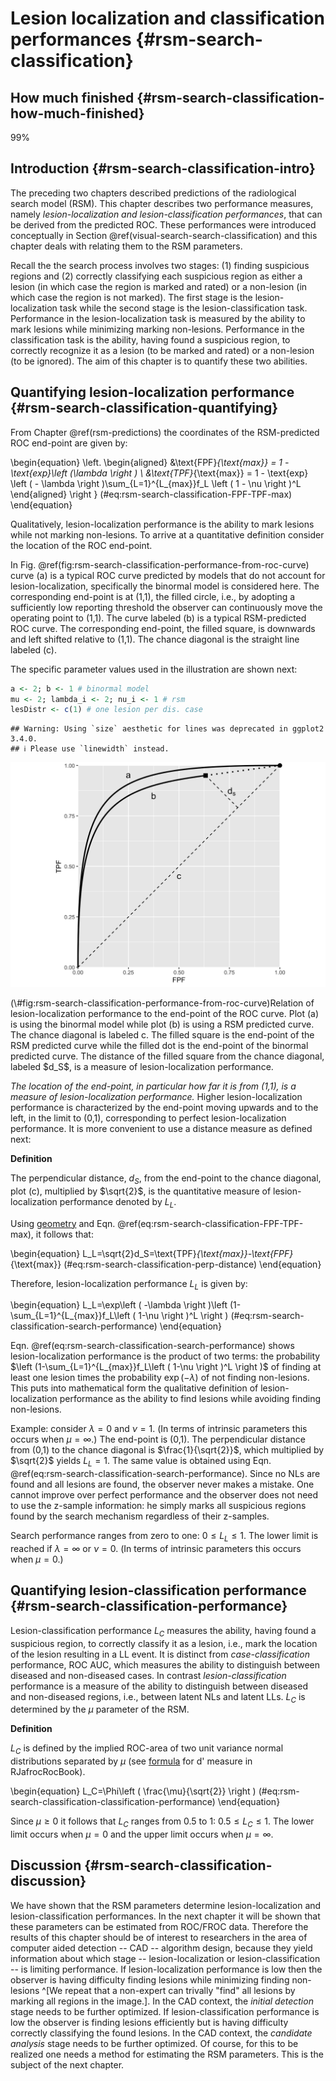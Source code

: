 # Lesion localization and classification performances {#rsm-search-classification}






## How much finished {#rsm-search-classification-how-much-finished}

99%



## Introduction {#rsm-search-classification-intro}

The preceding two chapters described predictions of the radiological search model (RSM). This chapter describes two performance measures, namely *lesion-localization and lesion-classification performances*, that can be derived from the predicted ROC. These performances were introduced conceptually in Section \@ref(visual-search-search-classification) and this chapter deals with relating them to the RSM parameters.

Recall the the search process involves two stages: (1) finding suspicious regions and (2) correctly classifying each suspicious region as either a lesion (in which case the region is marked and rated) or a non-lesion (in which case the region is not marked). The first stage is the lesion-localization task while the second stage is the lesion-classification task. Performance in the lesion-localization task is measured by the ability to mark lesions while minimizing marking non-lesions. Performance in the classification task is the ability, having found a suspicious region, to correctly recognize it as a lesion (to be marked and rated) or a non-lesion (to be ignored). The aim of this chapter is to quantify these two abilities. 



## Quantifying lesion-localization performance {#rsm-search-classification-quantifying}

From Chapter \@ref(rsm-predictions) the coordinates of the RSM-predicted ROC end-point are given by:

\begin{equation}
\left. 
\begin{aligned}
&\text{FPF}_{\text{max}} = 1 - \text{exp}\left (\lambda \right ) \\
&\text{TPF}_{\text{max}} = 1 - \text{exp} \left ( - \lambda \right )\sum_{L=1}^{L_{max}}f_L \left ( 1 - \nu \right )^L
\end{aligned}
\right \}
(\#eq:rsm-search-classification-FPF-TPF-max)
\end{equation}



Qualitatively, lesion-localization performance is the ability to mark lesions while not marking non-lesions. To arrive at a quantitative definition consider the location of the ROC end-point. 

In Fig. \@ref(fig:rsm-search-classification-performance-from-roc-curve) curve (a) is a typical ROC curve predicted by models that do not account for lesion-localization, specifically the binormal model is considered here. The corresponding end-point is at (1,1), the filled circle, i.e., by adopting a sufficiently low reporting threshold the observer can continuously move the operating point to (1,1). The curve labeled (b) is a typical RSM-predicted ROC curve. The corresponding end-point, the filled square, is downwards and left shifted relative to (1,1). The chance diagonal is the straight line labeled (c). 

The specific parameter values used in the illustration are shown next:



```r
a <- 2; b <- 1 # binormal model
mu <- 2; lambda_i <- 2; nu_i <- 1 # rsm
lesDistr <- c(1) # one lesion per dis. case
```





```
## Warning: Using `size` aesthetic for lines was deprecated in ggplot2 3.4.0.
## ℹ Please use `linewidth` instead.
```

<div class="figure">
<img src="10-rsm-search-classification_files/figure-html/rsm-search-classification-performance-from-roc-curve-1.png" alt="Relation of lesion-localization performance to the end-point of the ROC curve. Plot (a) is using the binormal model while plot (b) is using a RSM predicted curve. The chance diagonal is labeled c. The filled square is the end-point of the RSM predicted curve while the filled dot is the end-point of the binormal predicted curve. The distance of the filled square from the chance diagonal, labeled $d_S$, is a measure of lesion-localization performance." width="672" />
<p class="caption">(\#fig:rsm-search-classification-performance-from-roc-curve)Relation of lesion-localization performance to the end-point of the ROC curve. Plot (a) is using the binormal model while plot (b) is using a RSM predicted curve. The chance diagonal is labeled c. The filled square is the end-point of the RSM predicted curve while the filled dot is the end-point of the binormal predicted curve. The distance of the filled square from the chance diagonal, labeled $d_S$, is a measure of lesion-localization performance.</p>
</div>


*The location of the end-point, in particular how far it is from (1,1), is a measure of lesion-localization performance.* Higher lesion-localization performance is characterized by the end-point moving upwards and to the left, in the limit to (0,1), corresponding to perfect lesion-localization performance. It is more convenient to use a distance measure as defined next:


**Definition** 

>
The perpendicular distance, $d_S$, from the end-point to the chance diagonal, plot (c), multiplied by $\sqrt{2}$, is the quantitative measure of lesion-localization performance denoted by $L_L$.  


Using [geometry](https://en.wikipedia.org/wiki/Distance_from_a_point_to_a_line#Line_defined_by_an_equation) and Eqn. \@ref(eq:rsm-search-classification-FPF-TPF-max), it follows that: 


\begin{equation} 
L_L=\sqrt{2}d_S=\text{TPF}_{\text{max}}-\text{FPF}_{\text{max}}
(\#eq:rsm-search-classification-perp-distance)
\end{equation}


Therefore, lesion-localization performance $L_L$ is given by:


\begin{equation} 
L_L=\exp\left ( -\lambda \right )\left (1-\sum_{L=1}^{L_{max}}f_L\left ( 1-\nu  \right )^L  \right )
(\#eq:rsm-search-classification-search-performance)
\end{equation}

Eqn. \@ref(eq:rsm-search-classification-search-performance) shows lesion-localization performance is the product of two terms: the probability $\left (1-\sum_{L=1}^{L_{max}}f_L\left ( 1-\nu  \right )^L  \right )$ of finding at least one lesion times the probability $\exp\left ( -\lambda \right )$ of not finding non-lesions. This puts into mathematical form the qualitative definition of lesion-localization performance as the ability to find lesions while avoiding finding non-lesions. 


Example: consider $\lambda = 0$ and $\nu = 1$. (In terms of intrinsic parameters this occurs when $\mu = \infty$.) The end-point is (0,1). The perpendicular distance from (0,1) to the chance diagonal is $\frac{1}{\sqrt{2}}$, which multiplied by $\sqrt{2}$ yields $L_L = 1$. The same value is obtained using Eqn. \@ref(eq:rsm-search-classification-search-performance). Since no NLs are found and all lesions are found, the observer never makes a mistake. One cannot improve over perfect performance and the observer does not need to use the z-sample information: he simply marks all suspicious regions found by the search mechanism regardless of their z-samples. 

Search performance ranges from zero to one: $0 \le L_L \le 1$. The lower limit is reached if $\lambda = \infty$ or $\nu = 0$. (In terms of intrinsic parameters this occurs when $\mu = 0$.)


## Quantifying lesion-classification performance {#rsm-search-classification-performance}

Lesion-classification performance $L_C$ measures the ability, having found a suspicious region, to correctly classify it as a lesion, i.e., mark the location of the lesion resulting in a LL event. It is distinct from *case-classification* performance, ROC AUC, which measures the ability to distinguish between diseased and non-diseased cases. In contrast *lesion-classification* performance is a measure of the ability to distinguish between diseased and non-diseased regions, i.e., between latent NLs and latent LLs. $L_C$ is determined by the $\mu$ parameter of the RSM.

**Definition**

>
$L_C$ is defined by the implied ROC-area of two unit variance normal distributions separated by $\mu$ (see [formula](https://dpc10ster.github.io/RJafrocRocBook/binormal-model.html#binormal-model-d-prime) for d' measure in RJafrocRocBook). 


\begin{equation}
L_C=\Phi\left ( \frac{\mu}{\sqrt{2}} \right )
(\#eq:rsm-search-classification-classification-performance)
\end{equation}


Since $\mu \ge 0$ it follows that $L_C$ ranges from 0.5 to 1: $0.5 \le L_C \le 1$. The lower limit occurs when $\mu = 0$ and the upper limit occurs when $\mu = \infty$.

## Discussion {#rsm-search-classification-discussion}

We have shown that the RSM parameters determine lesion-localization and lesion-classification performances. In the next chapter it will be shown that these parameters can be estimated from ROC/FROC data. Therefore the results of this chapter should be of interest to researchers in the area of computer aided detection -- CAD -- algorithm design, because they yield information about which stage -- lesion-localization or lesion-classification -- is limiting performance. If lesion-localization performance is low then the observer is having difficulty finding lesions while minimizing finding non-lesions ^[We repeat that a non-expert can trivally "find" all lesions by marking all regions in the image.]. In the CAD context, the *initial detection* stage needs to be further optimized. If lesion-classification performance is low the observer is finding lesions efficiently but is having difficulty correctly classifying the found lesions.  In the CAD context, the *candidate analysis* stage needs to be further optimized. Of course, for this to be realized one needs a method for estimating the RSM parameters. This is the subject of the next chapter.

